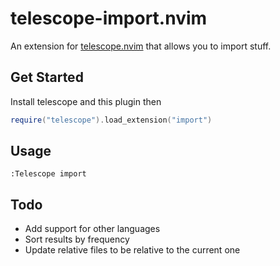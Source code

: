 # telescope-import.nvim

An extension for [telescope.nvim](https://github.com/nvim-telescope/telescope.nvim)
that allows you to import stuff.

## Get Started

Install telescope and this plugin then

```lua
require("telescope").load_extension("import")
```

## Usage

```
:Telescope import
```

## Todo

- Add support for other languages
- Sort results by frequency
- Update relative files to be relative to the current one
